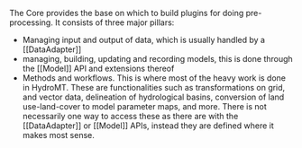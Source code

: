 The Core provides the base on which to build plugins for doing pre-processing. It consists of three major pillars: 

- Managing input and output of data, which is usually handled by a [[DataAdapter]]
- managing, building, updating and recording models, this is done through the [[Model]] API and extensions thereof
- Methods and workflows. This is where most of the heavy work is done in HydroMT. These are functionalities such as transformations on grid, and vector data, delineation of hydrological basins, conversion of land use-land-cover to model parameter maps, and more.  There is not necessarily one way to access these as there are with the [[DataAdapter]] or [[Model]] APIs, instead they are defined where it makes most sense. 